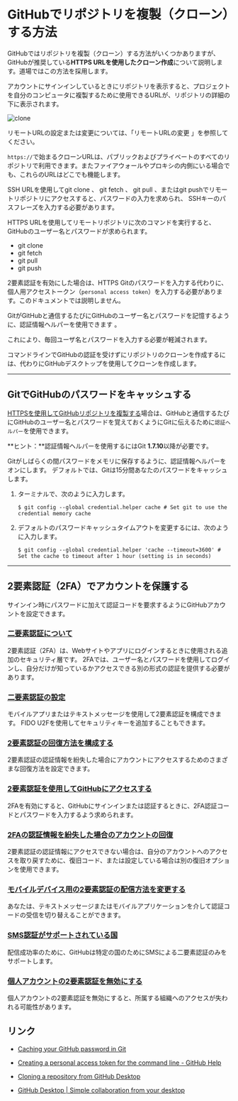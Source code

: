 # GitHubでリポジトリを複製（クローン）する方法

GitHubではリポジトリを複製（クローン）する方法がいくつかありますが、GitHubが推奨している**HTTPS URLを使用したクローン作成**について説明します。道場ではこの方法を採用します。

アカウントにサインインしているときにリポジトリを表示すると、プロジェクトを自分のコンピュータに複製するために使用できるURLが、リポジトリの詳細の下に表示されます。

![clone](https://help.github.com/assets/images/help/repository/remotes-url.png)

リモートURLの設定または変更については、「リモートURLの変更 」を参照してください。

`https://`で始まるクローンURLは、パブリックおよびプライベートのすべてのリポジトリで利用できます。またファイアウォールやプロキシの内側にいる場合でも、これらのURLはどこでも機能します。

SSH URLを使用してgit clone 、 git fetch 、 git pull 、またはgit pushでリモートリポジトリにアクセスすると、パスワードの入力を求められ、 SSHキーのパスフレーズを入力する必要があります。

HTTPS URLを使用してリモートリポジトリに次のコマンドを実行すると、GitHubのユーザー名とパスワードが求められます。

- git clone
- git fetch
- git pull
- git push

2要素認証を有効にした場合は、HTTPS Gitのパスワードを入力する代わりに、個人用アクセストークン（`personal access token`）を入力する必要があります。このドキュメントでは説明しません。


GitがGitHubと通信するたびにGitHubのユーザー名とパスワードを記憶するように、認証情報ヘルパーを使用できます 。

これにより、毎回ユーザ名とパスワードを入力する必要が軽減されます。

コマンドラインでGitHubの認証を受けずにリポジトリのクローンを作成するには、代わりにGitHubデスクトップを使用してクローンを作成します。



----

## GitでGitHubのパスワードをキャッシュする

[HTTPSを使用してGitHubリポジトリを複製する](https://translate.googleusercontent.com/translate_c?depth=1&hl=ja&rurl=translate.google.com&sl=en&sp=nmt4&tl=ja&u=https://help.github.com/articles/which-remote-url-should-i-use&xid=17259,15700023,15700186,15700191,15700253,15700256,15700259&usg=ALkJrhh_lt33caGLQInlOYZJTIeeSnChLg)場合は、GitHubと通信するたびにGitHubのユーザー名とパスワードを覚えておくようにGitに伝えるために`認証ヘルパー`を使用できます。

**ヒント：**認証情報ヘルパーを使用するにはGit  **1.7.10**以降が必要です。

Gitがしばらくの間パスワードをメモリに保存するように、認証情報ヘルパーをオンにします。  デフォルトでは、Gitは15分間あなたのパスワードをキャッシュします。

1.  ターミナルで、次のように入力します。

     `$ git config --global credential.helper cache # Set git to use the credential memory cache`

2.  デフォルトのパスワードキャッシュタイムアウトを変更するには、次のように入力します。

     `$ git config --global credential.helper 'cache --timeout=3600' # Set the cache to timeout after 1 hour (setting is in seconds)`



----

## 2要素認証（2FA）でアカウントを保護する

サインイン時にパスワードに加えて認証コードを要求するようにGitHubアカウントを設定できます。

### [二要素認証について](https://translate.googleusercontent.com/translate_c?depth=1&hl=ja&rurl=translate.google.com&sl=en&sp=nmt4&tl=ja&u=https://help.github.com/en/articles/about-two-factor-authentication&xid=17259,15700023,15700186,15700191,15700253,15700256,15700259&usg=ALkJrhiuqGKcjRYBo4IMdhKTR4hIIdUb_A)

2要素認証（2FA）は、Webサイトやアプリにログインするときに使用される追加のセキュリティ層です。  2FAでは、ユーザー名とパスワードを使用してログインし、自分だけが知っているかアクセスできる別の形式の認証を提供する必要があります。

### [二要素認証の設定](https://translate.googleusercontent.com/translate_c?depth=1&hl=ja&rurl=translate.google.com&sl=en&sp=nmt4&tl=ja&u=https://help.github.com/en/articles/configuring-two-factor-authentication&xid=17259,15700023,15700186,15700191,15700253,15700256,15700259&usg=ALkJrhha_eVSzs-Gt3iQm0M5RD3ZvlDX-w)

モバイルアプリまたはテキストメッセージを使用して2要素認証を構成できます。  FIDO U2Fを使用してセキュリティキーを追加することもできます。

### [2要素認証の回復方法を構成する](https://translate.googleusercontent.com/translate_c?depth=1&hl=ja&rurl=translate.google.com&sl=en&sp=nmt4&tl=ja&u=https://help.github.com/en/articles/configuring-two-factor-authentication-recovery-methods&xid=17259,15700023,15700186,15700191,15700253,15700256,15700259&usg=ALkJrhi5tB5_L4uiOW6NHL7LpgsAS-oB7g)

2要素認証の認証情報を紛失した場合にアカウントにアクセスするためのさまざまな回復方法を設定できます。

### [2要素認証を使用してGitHubにアクセスする](https://translate.googleusercontent.com/translate_c?depth=1&hl=ja&rurl=translate.google.com&sl=en&sp=nmt4&tl=ja&u=https://help.github.com/en/articles/accessing-github-using-two-factor-authentication&xid=17259,15700023,15700186,15700191,15700253,15700256,15700259&usg=ALkJrhhdDaJTtYyN2GMOUYhEAYDDHAPR_g)

2FAを有効にすると、GitHubにサインインまたは認証するときに、2FA認証コードとパスワードを入力するよう求められます。

### [2FAの認証情報を紛失した場合のアカウントの回復](https://translate.googleusercontent.com/translate_c?depth=1&hl=ja&rurl=translate.google.com&sl=en&sp=nmt4&tl=ja&u=https://help.github.com/en/articles/recovering-your-account-if-you-lose-your-2fa-credentials&xid=17259,15700023,15700186,15700191,15700253,15700256,15700259&usg=ALkJrhjI7TLeOl8MPfVIAK6rbbBknz3VZQ)

2要素認証の認証情報にアクセスできない場合は、自分のアカウントへのアクセスを取り戻すために、復旧コード、または設定している場合は別の復旧オプションを使用できます。

### [モバイルデバイス用の2要素認証の配信方法を変更する](https://translate.googleusercontent.com/translate_c?depth=1&hl=ja&rurl=translate.google.com&sl=en&sp=nmt4&tl=ja&u=https://help.github.com/en/articles/changing-two-factor-authentication-delivery-methods-for-your-mobile-device&xid=17259,15700023,15700186,15700191,15700253,15700256,15700259&usg=ALkJrhg2FpGGh3JDL0QbST62FOG1INX6NQ)

あなたは、テキストメッセージまたはモバイルアプリケーションを介して認証コードの受信を切り替えることができます。

### [SMS認証がサポートされている国](https://translate.googleusercontent.com/translate_c?depth=1&hl=ja&rurl=translate.google.com&sl=en&sp=nmt4&tl=ja&u=https://help.github.com/en/articles/countries-where-sms-authentication-is-supported&xid=17259,15700023,15700186,15700191,15700253,15700256,15700259&usg=ALkJrhiytzY9auX5qtg5SiE8o_SF8S4q_w)

配信成功率のために、GitHubは特定の国のためにSMSによる二要素認証のみをサポートします。

### [個人アカウントの2要素認証を無効にする](https://translate.googleusercontent.com/translate_c?depth=1&hl=ja&rurl=translate.google.com&sl=en&sp=nmt4&tl=ja&u=https://help.github.com/en/articles/disabling-two-factor-authentication-for-your-personal-account&xid=17259,15700023,15700186,15700191,15700253,15700256,15700259&usg=ALkJrhiQ_ULJzCTJgYfLiXryO-G9eiXcxw)

個人アカウントの2要素認証を無効にすると、所属する組織へのアクセスが失われる可能性があります。

## リンク

- [Caching your GitHub password in Git](https://help.github.com/en/articles/caching-your-github-password-in-git)
- [Creating a personal access token for the command line - GitHub Help](https://help.github.com/en/articles/creating-a-personal-access-token-for-the-command-line)
- [Cloning a repository from GitHub Desktop](https://help.github.com/en/desktop/contributing-to-projects/cloning-a-repository-from-github-desktop)

- [GitHub Desktop | Simple collaboration from your desktop](https://desktop.github.com/)




